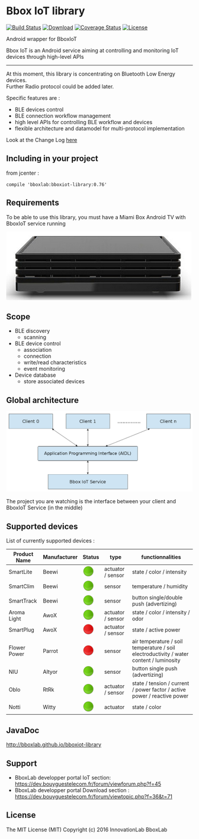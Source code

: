 # Bbox IoT library

[![Build Status](https://travis-ci.org/BboxLab/bboxiot-library.svg)](https://travis-ci.org/BboxLab/bboxiot-library)
[![Download](https://api.bintray.com/packages/bboxlab/maven/bboxiot-library/images/download.svg)](https://bintray.com/bboxlab/maven/bboxiot-library/_latestVersion)
[![Coverage Status](https://coveralls.io/repos/BboxLab/bboxiot-library/badge.svg?branch=master&service=github)](https://coveralls.io/github/BboxLab/bboxiot-library?branch=master)
[![License](http://img.shields.io/:license-mit-blue.svg)](LICENSE.md)

Android wrapper for BboxIoT

Bbox IoT is an Android service aiming at controlling and monitoring IoT devices through high-level APIs

<hr/>

At this moment, this library is concentrating on Bluetooth Low Energy devices. <br/>Further Radio protocol could be added later.

Specific features are :

* BLE devices control
* BLE connection workflow management
* high level APIs for controlling BLE workflow and devices
* flexible architecture and datamodel for multi-protocol implementation

Look at the Change Log <a href="CHANGELOG.md">here</a>

## Including in your project

from jcenter :

```
compile 'bboxlab:bboxiot-library:0.76'
```

## Requirements

To be able to use this library, you must have a Miami Box Android TV with BboxIoT service running

![Bbox Miami](img/bbox-miami.jpg)

## Scope

* BLE discovery
  * scanning
* BLE device control
  * association
  * connection
  * write/read characteristics
  * event monitoring
* Device database
  * store associated devices 

## Global architecture

![architecture](img/architecture.png)

The project you are watching is the interface between your client and BboxIoT Service (in the middle)

## Supported devices

List of currently supported devices : 

|   Product Name               |    Manufacturer   |  Status                         |   type                 | functionnalities    |
|------------------------------|-------------------|---------------------------------|------------------------|---------------------|
|   SmartLite                  |     Beewi         |    ![good](img/status_good.png) |   actuator / sensor    | state / color / intensity     |
|   SmartClim                  |     Beewi         |  ![good](img/status_good.png)   |   sensor               | temperature / humidity         |
|   SmartTrack                 |     Beewi         |  ![good](img/status_good.png)   |    sensor              | button single/double push (advertizing)         |
|   Aroma Light                |     AwoX          | ![good](img/status_good.png)     |    actuator / sensor   | state / color / intensity / odor         |
|   SmartPlug                  |     AwoX          |   ![good](img/status_bad.png)   |    actuator / sensor   | state / active power         |
|   Flower Power               |     Parrot        |    ![good](img/status_bad.png)  |    sensor              | air temperature / soil temperature / soil electroductivity / water content / luminosity         |
|   NIU                        |     Altyor        |  ![good](img/status_good.png)   |     sensor             | button single push (advertizing)         |
|   Oblo                       |     RtRk          |    ![good](img/status_good.png) |     actuator / sensor  | state / tension / current / power factor / active power / reactive power     |
|   Notti                      |     Witty         |    ![good](img/status_good.png) |     actuator           | state / color     |

## JavaDoc

http://bboxlab.github.io/bboxiot-library

## Support

* BboxLab developper portal IoT section: https://dev.bouyguestelecom.fr/forum/viewforum.php?f=45
* BboxLab developper portal Download section : https://dev.bouyguestelecom.fr/forum/viewtopic.php?f=36&t=71

## License

The MIT License (MIT) Copyright (c) 2016 InnovationLab BboxLab

